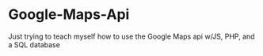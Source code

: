 Google-Maps-Api
===============

Just trying to teach myself how to use the Google Maps api w/JS, PHP, and a SQL database 
